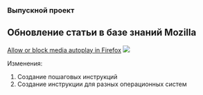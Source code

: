 
### Выпускной проект

## Обновление статьи в базе знаний Mozilla

[Allow or block media autoplay in Firefox](https://support.mozilla.org/en-US/kb/block-autoplay/history)
![](http://www.seoded.ru/istoriya/img/mozilla-firefox.png)

Изменения:
1.  Создание пошаговых инструкций
2.  Создание инструкции для разных операционных систем 
